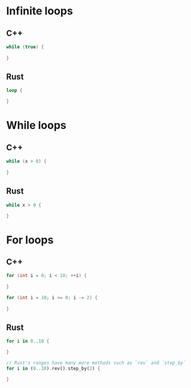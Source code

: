 # Infinite loops
## C++
```c++
while (true) {
    
}
```

## Rust
```rust
loop {

}
```

# While loops
## C++
```c++
while (x > 0) {
    
}
```

## Rust
```rust
while x > 0 {

}
```

# For loops
## C++
```c++
for (int i = 0; i < 10; ++i) {
    
}

for (int i = 10; i >= 0; i -= 2) {
    
}
```

## Rust
```rust
for i in 0..10 {

}

// Rust's ranges have many more methods such as `rev` and `step_by`
for i in (0..10).rev().step_by(2) {

}
```